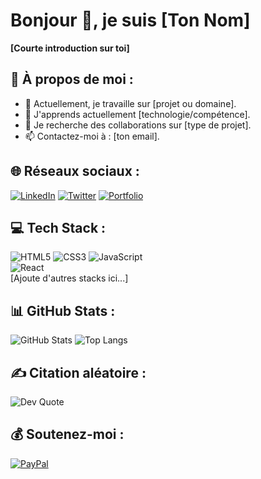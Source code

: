 # Bonjour 👋, je suis [Ton Nom]
**[Courte introduction sur toi]**

## 💫 À propos de moi :
- 🔭 Actuellement, je travaille sur [projet ou domaine].  
- 🌱 J'apprends actuellement [technologie/compétence].  
- 👯 Je recherche des collaborations sur [type de projet].  
- 📫 Contactez-moi à : [ton email].

## 🌐 Réseaux sociaux :
[![LinkedIn](https://img.shields.io/badge/LinkedIn-%230077B5.svg?style=for-the-badge&logo=linkedin&logoColor=white)](https://www.linkedin.com/in/ton-profil/) 
[![Twitter](https://img.shields.io/badge/Twitter-%231DA1F2.svg?style=for-the-badge&logo=twitter&logoColor=white)](https://twitter.com/ton-compte)
[![Portfolio](https://img.shields.io/badge/Portfolio-%23171717.svg?style=for-the-badge&logo=github&logoColor=white)](https://tonportfolio.com)

## 💻 Tech Stack :
![HTML5](https://img.shields.io/badge/HTML5-%23E34F26.svg?style=for-the-badge&logo=html5&logoColor=white) 
![CSS3](https://img.shields.io/badge/CSS3-%231572B6.svg?style=for-the-badge&logo=css3&logoColor=white) 
![JavaScript](https://img.shields.io/badge/JavaScript-%23F7DF1E.svg?style=for-the-badge&logo=javascript&logoColor=black)  
![React](https://img.shields.io/badge/React-%2320232a.svg?style=for-the-badge&logo=react&logoColor=%2361DAFB)  
[Ajoute d'autres stacks ici...]

## 📊 GitHub Stats :
![GitHub Stats](https://github-readme-stats.vercel.app/api?username=ton-nom-utilisateur&show_icons=true&theme=radical)
![Top Langs](https://github-readme-stats.vercel.app/api/top-langs/?username=ton-nom-utilisateur&layout=compact&theme=radical)

## ✍️ Citation aléatoire :
![Dev Quote](https://quotes-github-readme.vercel.app/api?type=horizontal)

## 💰 Soutenez-moi :
[![PayPal](https://img.shields.io/badge/PayPal-Donate-blue)](https://www.paypal.me/toncompte)
